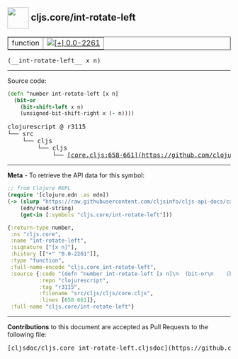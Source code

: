 ## <img width="48px" valign="middle" src="http://i.imgur.com/Hi20huC.png"> cljs.core/int-rotate-left

 <table border="1">
<tr>

<td>function</td>
<td><a href="https://github.com/cljsinfo/cljs-api-docs/tree/0.0-2261"><img valign="middle" alt="[+] 0.0-2261" src="https://img.shields.io/badge/+-0.0--2261-lightgrey.svg"></a> </td>
</tr>
</table>

 <samp>
(__int-rotate-left__ x n)<br>
</samp>

---





Source code:

```clj
(defn ^number int-rotate-left [x n]
  (bit-or
    (bit-shift-left x n)
    (unsigned-bit-shift-right x (- n))))
```

 <pre>
clojurescript @ r3115
└── src
    └── cljs
        └── cljs
            └── <ins>[core.cljs:658-661](https://github.com/clojure/clojurescript/blob/r3115/src/cljs/cljs/core.cljs#L658-L661)</ins>
</pre>


---

__Meta__ - To retrieve the API data for this symbol:

```clj
;; from Clojure REPL
(require '[clojure.edn :as edn])
(-> (slurp "https://raw.githubusercontent.com/cljsinfo/cljs-api-docs/catalog/cljs-api.edn")
    (edn/read-string)
    (get-in [:symbols "cljs.core/int-rotate-left"]))
```

```clj
{:return-type number,
 :ns "cljs.core",
 :name "int-rotate-left",
 :signature ["[x n]"],
 :history [["+" "0.0-2261"]],
 :type "function",
 :full-name-encode "cljs.core_int-rotate-left",
 :source {:code "(defn ^number int-rotate-left [x n]\n  (bit-or\n    (bit-shift-left x n)\n    (unsigned-bit-shift-right x (- n))))",
          :repo "clojurescript",
          :tag "r3115",
          :filename "src/cljs/cljs/core.cljs",
          :lines [658 661]},
 :full-name "cljs.core/int-rotate-left"}

```

---

__Contributions__ to this document are accepted as Pull Requests to the following file:

 <pre>
[cljsdoc/cljs.core_int-rotate-left.cljsdoc](https://github.com/cljsinfo/cljs-api-docs/blob/master/cljsdoc/cljs.core_int-rotate-left.cljsdoc)
</pre>

